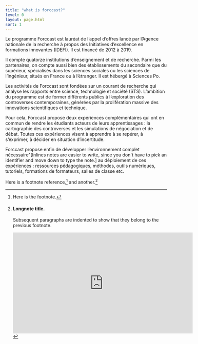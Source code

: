 ```yaml
---
title: "what is forccast?"
level: 0
layout: page.html
sort: 1
---
```


Le programme Forccast est lauréat de l’appel d’offres lancé par l’Agence nationale de la recherche à propos des Initiatives d’excellence en formations innovantes (IDEFI). Il est financé de 2012 à 2019.

Il compte quatorze institutions d’enseignement et de recherche. Parmi les partenaires, on compte aussi bien des établissements du secondaire que du supérieur, spécialisés dans les sciences sociales ou les sciences de l’ingénieur, situés en France ou à l’étranger. Il est hébergé à Sciences Po.

Les activités de Forccast sont fondées sur un courant de recherche qui analyse les rapports entre science, technologie et société (STS). L’ambition du programme est de former différents publics à l’exploration des controverses contemporaines, générées par la prolifération massive des innovations scientifiques et technique.

Pour cela, Forccast propose deux expériences complémentaires qui ont en commun de rendre les étudiants acteurs de leurs apprentissages : la cartographie des controverses et les simulations de négociation et de débat. Toutes ces expériences visent à apprendre à se repérer, à s’exprimer, à décider en situation d’incertitude.

Forccast propose enfin de développer l’environnement complet nécessaire^[Inlines notes are easier to write, since you don't have to pick an identifier and move down to type the note.] au déploiement de ces expériences : ressources pédagogiques, méthodes, outils numériques, tutoriels, formations de formateurs, salles de classe etc.

Here is a footnote reference,[^1] and another.[^longnote]

[^1]: Here is the footnote.

[^longnote]: #### Longnote title.

    Subsequent paragraphs are indented to show that they belong to the previous footnote.
    <iframe width="560" height="315" src="https://www.youtube.com/embed/qwWC1i7FuTA" frameborder="0" allowfullscreen></iframe>

